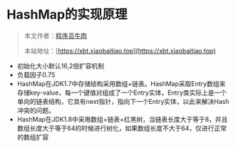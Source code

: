 # HashMap的实现原理

> 本文作者：[程序员牛肉](https://github.com/luoye6)
>
> 本站地址：[https://xbt.xiaobaitiao.top](https://xbt.xiaobaitiao.top)

- 初始化大小默认16,2倍扩容机制
- 负载因子0.75
- HashMap在JDK1.7中存储结构采用数组+链表。HashMap采取Entry数组来存储key-value，每一个键值对组成了一个Entry实体，Entry类实际上是一个单向的链表结构，它具有next指针，指向下一个Entry实体，以此来解决Hash冲突的问题。
- HashMap在JDK1.8中采用数组+链表+红黑树，当链表长度大于等于8，并且数组长度大于等于64的时候进行树化，如果数组长度不大于64，仅进行正常的数组扩容